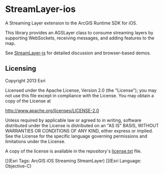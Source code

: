 StreamLayer-ios
===============

A Streaming Layer extension to the ArcGIS Runtime SDK for iOS.

This library provides an AGSLayer class to consume streaming layers by supporting WebSockets, receiving messages, and adding features to the map.

See [StreamLayer-js](https://github.com/ArcGIS/StreamLayer-js) for detailed discussion and browser-based demos.


## Licensing
Copyright 2013 Esri

Licensed under the Apache License, Version 2.0 (the "License");
you may not use this file except in compliance with the License.
You may obtain a copy of the License at

   http://www.apache.org/licenses/LICENSE-2.0

Unless required by applicable law or agreed to in writing, software
distributed under the License is distributed on an "AS IS" BASIS,
WITHOUT WARRANTIES OR CONDITIONS OF ANY KIND, either express or implied.
See the License for the specific language governing permissions and
limitations under the License.

A copy of the license is available in the repository's [license.txt](./license.txt) file.

[](Esri Tags: ArcGIS iOS Streaming StreamLayer)
[](Esri Language: Objective-C)